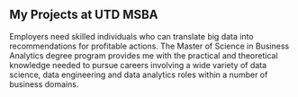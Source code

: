 ## My Projects at UTD MSBA
Employers need skilled individuals who can translate big data into recommendations for profitable actions. 
The Master of Science in Business Analytics degree program provides me with the practical and theoretical knowledge needed to pursue careers involving a wide variety of data science, data engineering and data analytics roles within a number of business domains.
